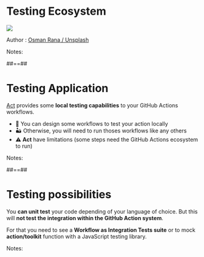 <!-- .slide: class="full-center" -->

# Testing Ecosystem

![](./assets/images/osman-rana-swACMn-yCn8-unsplash.jpg)

Author : [Osman Rana / Unsplash](https://unsplash.com/photos/swACMn-yCn8)
<!-- .element: class="credits" -->

Notes:

##==##

# Testing Application

[Act](https://github.com/nektos/act) provides some **local testing capabilities** to your GitHub Actions workflows.

- 🌴 You can design some workflows to test your action locally
- 🏜️ Otherwise, you will need to run thoses workflows like any others
- ⚠️ **Act** have limitations (some steps need the GitHub Actions ecosystem to run)
<!-- .element: class="list-fragment" -->

Notes:
 
##==##

# Testing possibilities

You **can unit test** your code depending of your language of choice.
But this will **not test the integration within the GitHub Action system**.

For that you need to see a **Workflow as Integration Tests suite**
or to mock **action/toolkit** function with a JavaScript testing library.

Notes:
